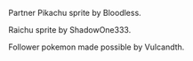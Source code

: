 Partner Pikachu sprite by Bloodless. 

Raichu sprite by ShadowOne333.

Follower pokemon made possible by Vulcandth.
